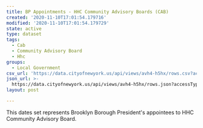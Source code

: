 ```yaml
---
title: BP Appointments - HHC Community Advisory Boards (CAB)
created: '2020-11-10T17:01:54.179716'
modified: '2020-11-10T17:01:54.179729'
state: active
type: dataset
tags:
  - Cab
  - Community Advisory Board
  - Hhc
groups:
  - Local Government
csv_url: 'https://data.cityofnewyork.us/api/views/avh4-h5hx/rows.csv?accessType=DOWNLOAD'
json_url: >-
  https://data.cityofnewyork.us/api/views/avh4-h5hx/rows.json?accessType=DOWNLOAD
layout: post

---
```

This dates set represents Brooklyn Borough President's appointees to HHC Community Advisory Board.
